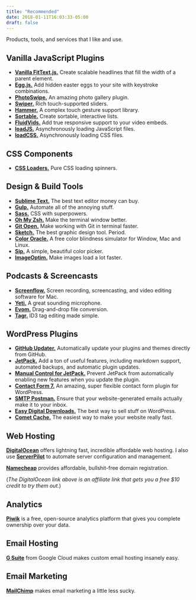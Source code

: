 ```yaml
---
title: "Recommended"
date: 2018-01-11T16:03:33-05:00
draft: false
---
```


Products, tools, and services that I like and use.

## Vanilla JavaScript Plugins

- **[Vanilla FitText.js.](https://github.com/adactio/FitText.js)** Create scalable headlines that fill the width of a parent element.
- **[Egg.js.](http://thatmikeflynn.com/egg.js/)** Add hidden easter eggs to your site with keystroke combinations.
- **[PhotoSwipe.](http://photoswipe.com/)** An amazing photo gallery plugin.
- **[Swiper.](http://idangero.us/swiper/)** Rich touch-supported sliders.
- **[Hammer.](http://hammerjs.github.io/)** A complex touch gesture support library.
- **[Sortable.](http://rubaxa.github.io/Sortable/)** Create sortable, interactive lists.
- **[FluidVids.](https://github.com/toddmotto/fluidvids)** Add true responsive support to your video embeds.
- **[loadJS.](https://github.com/filamentgroup/loadJS)** Asynchronously loading JavaScript files.
- **[loadCSS.](https://github.com/filamentgroup/loadCSS)** Asynchronously loading CSS files.


## CSS Components

- **[CSS Loaders.](https://github.com/lukehaas/css-loaders)** Pure CSS loading spinners.


## Design & Build Tools

- **[Sublime Text.](https://www.sublimetext.com/)** The best text editor money can buy.
- **[Gulp.](http://gulpjs.com/)** Automate all of the annoying stuff.
- **[Sass.](http://sass-lang.com/)** CSS with superpowers.
- **[Oh My Zsh.](https://github.com/robbyrussell/oh-my-zsh)** Make the terminal window better.
- **[Git Open.](https://github.com/paulirish/git-open)** Make working with Git in terminal faster.
- **[Sketch.](https://www.sketchapp.com/)** The best graphic design tool. Period.
- **[Color Oracle.](http://colororacle.org/)** A free color blindness simulator for Window, Mac and Linux.
- **[Sip.](http://sipapp.io/)** A simple, beautiful color picker.
- **[ImageOptim.](https://imageoptim.com/mac)** Make images load a lot faster.


## Podcasts & Screencasts

- **[Screenflow.](http://www.telestream.net/screenflow/)** Screen recording, screencasting,
and video editing software for Mac.
- **[Yeti.](http://www.bluemic.com/products/yeti/)** A great sounding microphone.
- **[Evom.](http://thelittleappfactory.com/evom/)** Drag-and-drop file conversion.
- **[Tagr.](http://www.entwicklungsfreu.de/tagr.html)** ID3 tag editing made simple.


## WordPress Plugins

- **[GitHub Updater.](https://github.com/afragen/github-updater)** Automatically update your plugins and themes directly from GitHub.
- **[JetPack.](https://wordpress.org/plugins/jetpack/)** Add a ton of useful features, including markdown support, automated backups, and automatic plugin updates.
- **[Manual Control for JetPack.](https://wordpress.org/plugins/manual-control/)** Prevent JetPack from automatically enabling new features when you update the plugin.
- **[Contact Form 7.](http://contactform7.com/)** An amazing, super flexible contact form plugin for WordPress.
- **[SMTP Postman.](https://wordpress.org/plugins/postman-smtp/)** Ensure that your website-generated emails actually make it to your inbox.
- **[Easy Digital Downloads.](https://easydigitaldownloads.com/)** The best way to sell stuff on WordPress.
- **[Comet Cache.](https://cometcache.com/)** The easiest way to make your website really fast.


## Web Hosting

**[DigitalOcean](https://m.do.co/c/08a079d9bd9a)** offers lightning fast, incredible affordable web hosting. I also use **[ServerPilot](https://serverpilot.io/)** to automate server configuration and management.

**[Namecheap](https://www.namecheap.com/)** provides affordable, bullshit-free domain registration.

(*The DigitalOcean link above is an affiliate link that gets you a free $10 credit to try them out.*)


## Analytics

**[Piwik](https://piwik.org/)** is a free, open-source analytics platform that gives you complete ownership over your data.


## Email Hosting

**[G Suite](https://gsuite.google.com/)** from Google Cloud makes custom email hosting insanely easy.


## Email Marketing

**[MailChimp](https://mailchimp.com/)** makes email marketing a little less sucky.